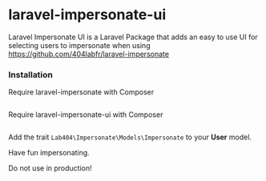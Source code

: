 # laravel-impersonate-ui

Laravel Impersonate UI is a Laravel Package that adds an easy to use UI for selecting users to impersonate when using https://github.com/404labfr/laravel-impersonate 

### Installation
Require laravel-impersonate with Composer
```composer require lab404/laravel-impersonate
```

Require laravel-impersonate-ui with Composer
```composer require hapidjus/laravel-impersonate-ui
```

Add the trait `Lab404\Impersonate\Models\Impersonate` to your __User__ model.

Have fun impersonating.


Do not use in production!
